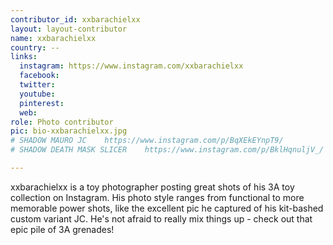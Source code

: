 ```yaml
---
contributor_id: xxbarachielxx
layout: layout-contributor
name: xxbarachielxx
country: --
links:
  instagram: https://www.instagram.com/xxbarachielxx
  facebook:
  twitter:
  youtube:
  pinterest: 
  web: 
role: Photo contributor
pic: bio-xxbarachielxx.jpg
# SHADOW MAURO JC    https://www.instagram.com/p/BqXEkEYnpT9/
# SHADOW DEATH MASK SLICER    https://www.instagram.com/p/BklHqnuljV_/

---
```

xxbarachielxx is a toy photographer posting great shots of his 3A toy collection on Instagram. His photo style ranges from functional to more memorable power shots, like the excellent pic he captured of his kit-bashed custom variant JC. He's not afraid to really mix things up - check out that epic pile of 3A grenades!